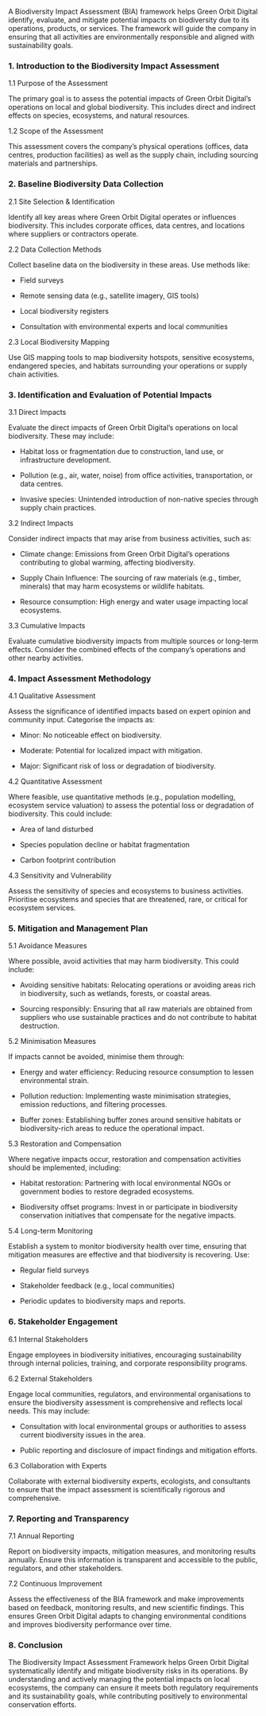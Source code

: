 A Biodiversity Impact Assessment (BIA) framework helps Green Orbit Digital identify, evaluate, and mitigate potential impacts on biodiversity due to its operations, products, or services. The framework will guide the company in ensuring that all activities are environmentally responsible and aligned with sustainability goals.

<!-- Unsupported block type: divider -->

### 1. Introduction to the Biodiversity Impact Assessment

1.1 Purpose of the Assessment

The primary goal is to assess the potential impacts of Green Orbit Digital’s operations on local and global biodiversity. This includes direct and indirect effects on species, ecosystems, and natural resources.

1.2 Scope of the Assessment

This assessment covers the company’s physical operations (offices, data centres, production facilities) as well as the supply chain, including sourcing materials and partnerships.

<!-- Unsupported block type: divider -->

### 2. Baseline Biodiversity Data Collection

2.1 Site Selection & Identification

Identify all key areas where Green Orbit Digital operates or influences biodiversity. This includes corporate offices, data centres, and locations where suppliers or contractors operate.

2.2 Data Collection Methods

Collect baseline data on the biodiversity in these areas. Use methods like:

- Field surveys

- Remote sensing data (e.g., satellite imagery, GIS tools)

- Local biodiversity registers

- Consultation with environmental experts and local communities

2.3 Local Biodiversity Mapping

Use GIS mapping tools to map biodiversity hotspots, sensitive ecosystems, endangered species, and habitats surrounding your operations or supply chain activities.

<!-- Unsupported block type: divider -->

### 3. Identification and Evaluation of Potential Impacts

3.1 Direct Impacts

Evaluate the direct impacts of Green Orbit Digital’s operations on local biodiversity. These may include:

- Habitat loss or fragmentation due to construction, land use, or infrastructure development.

- Pollution (e.g., air, water, noise) from office activities, transportation, or data centres.

- Invasive species: Unintended introduction of non-native species through supply chain practices.

3.2 Indirect Impacts

Consider indirect impacts that may arise from business activities, such as:

- Climate change: Emissions from Green Orbit Digital’s operations contributing to global warming, affecting biodiversity.

- Supply Chain Influence: The sourcing of raw materials (e.g., timber, minerals) that may harm ecosystems or wildlife habitats.

- Resource consumption: High energy and water usage impacting local ecosystems.

3.3 Cumulative Impacts

Evaluate cumulative biodiversity impacts from multiple sources or long-term effects. Consider the combined effects of the company’s operations and other nearby activities.

<!-- Unsupported block type: divider -->

### 4. Impact Assessment Methodology

4.1 Qualitative Assessment

Assess the significance of identified impacts based on expert opinion and community input. Categorise the impacts as:

- Minor: No noticeable effect on biodiversity.

- Moderate: Potential for localized impact with mitigation.

- Major: Significant risk of loss or degradation of biodiversity.

4.2 Quantitative Assessment

Where feasible, use quantitative methods (e.g., population modelling, ecosystem service valuation) to assess the potential loss or degradation of biodiversity. This could include:

- Area of land disturbed

- Species population decline or habitat fragmentation

- Carbon footprint contribution

4.3 Sensitivity and Vulnerability

Assess the sensitivity of species and ecosystems to business activities. Prioritise ecosystems and species that are threatened, rare, or critical for ecosystem services.

<!-- Unsupported block type: divider -->

### 5. Mitigation and Management Plan

5.1 Avoidance Measures

Where possible, avoid activities that may harm biodiversity. This could include:

- Avoiding sensitive habitats: Relocating operations or avoiding areas rich in biodiversity, such as wetlands, forests, or coastal areas.

- Sourcing responsibly: Ensuring that all raw materials are obtained from suppliers who use sustainable practices and do not contribute to habitat destruction.

5.2 Minimisation Measures

If impacts cannot be avoided, minimise them through:

- Energy and water efficiency: Reducing resource consumption to lessen environmental strain.

- Pollution reduction: Implementing waste minimisation strategies, emission reductions, and filtering processes.

- Buffer zones: Establishing buffer zones around sensitive habitats or biodiversity-rich areas to reduce the operational impact.

5.3 Restoration and Compensation

Where negative impacts occur, restoration and compensation activities should be implemented, including:

- Habitat restoration: Partnering with local environmental NGOs or government bodies to restore degraded ecosystems.

- Biodiversity offset programs: Invest in or participate in biodiversity conservation initiatives that compensate for the negative impacts.

5.4 Long-term Monitoring

Establish a system to monitor biodiversity health over time, ensuring that mitigation measures are effective and that biodiversity is recovering. Use:

- Regular field surveys

- Stakeholder feedback (e.g., local communities)

- Periodic updates to biodiversity maps and reports.

<!-- Unsupported block type: divider -->

### 6. Stakeholder Engagement

6.1 Internal Stakeholders

Engage employees in biodiversity initiatives, encouraging sustainability through internal policies, training, and corporate responsibility programs.

6.2 External Stakeholders

Engage local communities, regulators, and environmental organisations to ensure the biodiversity assessment is comprehensive and reflects local needs. This may include:

- Consultation with local environmental groups or authorities to assess current biodiversity issues in the area.

- Public reporting and disclosure of impact findings and mitigation efforts.

6.3 Collaboration with Experts

Collaborate with external biodiversity experts, ecologists, and consultants to ensure that the impact assessment is scientifically rigorous and comprehensive.

<!-- Unsupported block type: divider -->

### 7. Reporting and Transparency

7.1 Annual Reporting

Report on biodiversity impacts, mitigation measures, and monitoring results annually. Ensure this information is transparent and accessible to the public, regulators, and other stakeholders.

7.2 Continuous Improvement

Assess the effectiveness of the BIA framework and make improvements based on feedback, monitoring results, and new scientific findings. This ensures Green Orbit Digital adapts to changing environmental conditions and improves biodiversity performance over time.

<!-- Unsupported block type: divider -->

### 8. Conclusion

The Biodiversity Impact Assessment Framework helps Green Orbit Digital systematically identify and mitigate biodiversity risks in its operations. By understanding and actively managing the potential impacts on local ecosystems, the company can ensure it meets both regulatory requirements and its sustainability goals, while contributing positively to environmental conservation efforts.